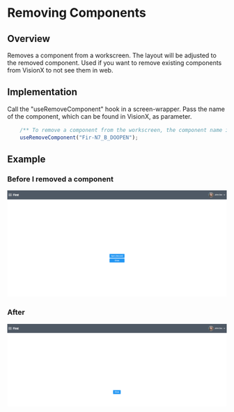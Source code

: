 # Removing Components

## Overview
Removes a component from a workscreen. The layout will be adjusted to the removed component.
Used if you want to remove existing components from VisionX to not see them in web.

## Implementation
Call the "useRemoveComponent" hook in a screen-wrapper. Pass the name of the component, which can be found in VisionX, as parameter.

```typescript
    /** To remove a component from the workscreen, the component name is necesary and can be found in VisionX */
    useRemoveComponent("Fir-N7_B_DOOPEN");
```

## Example
### Before I removed a component

![before-removing-component](../readme-images/rc-before-rem.png)

### After

![after-removing-component](../readme-images/rc-after-rem.png)